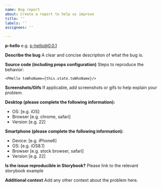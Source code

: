 ```yaml
---
name: Bug report
about: Create a report to help us improve
title: ''
labels: ''
assignees: ''

---
```


**p-hello**
e.g. p-hello@0.0.1

**Describe the bug**
A clear and concise description of what the bug is.

**Source code (including props configuration)**
Steps to reproduce the behavior:
```
<PHello toWhoName={this.state.toWhoName}/>
```

**Screenshots/Gifs**
If applicable, add screenshots or gifs to help explain your problem.

**Desktop (please complete the following information):**
 - OS: [e.g. iOS]
 - Browser [e.g. chrome, safari]
 - Version [e.g. 22]

**Smartphone (please complete the following information):**
 - Device: [e.g. iPhone6]
 - OS: [e.g. iOS8.1]
 - Browser [e.g. stock browser, safari]
 - Version [e.g. 22]

**Is the issue reproducible in Storybook?**
Please link to the relevant storybook example

**Additional context**
Add any other context about the problem here.